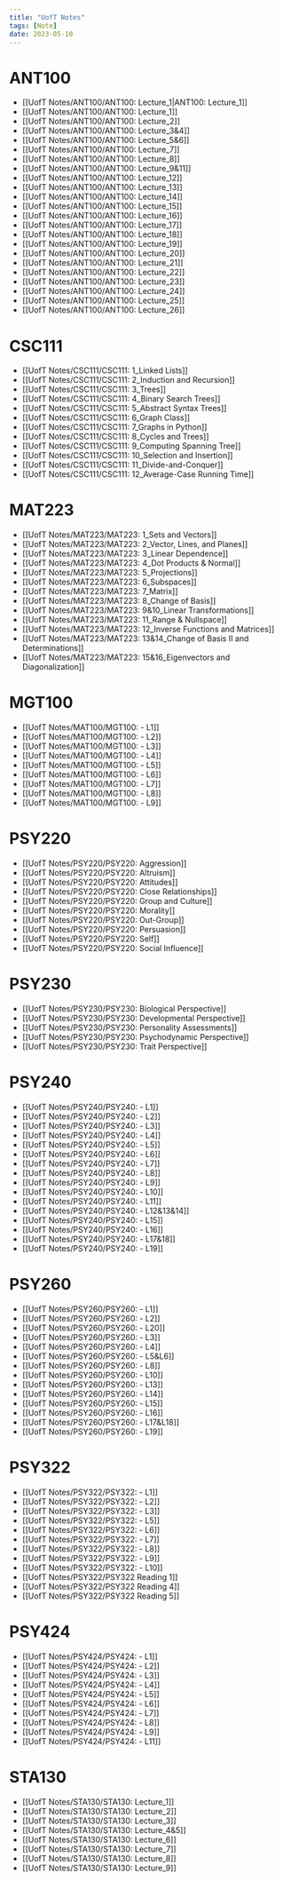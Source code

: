 ```yaml
---
title: "UofT Notes"
tags: [Note]
date: 2023-05-10
---
```


# ANT100

- [[UofT Notes/ANT100/ANT100: Lecture_1|ANT100: Lecture_1]]
- [[UofT Notes/ANT100/ANT100: Lecture_1]]
- [[UofT Notes/ANT100/ANT100: Lecture_2]]
- [[UofT Notes/ANT100/ANT100: Lecture_3&4]]
- [[UofT Notes/ANT100/ANT100: Lecture_5&6]]
- [[UofT Notes/ANT100/ANT100: Lecture_7]]
- [[UofT Notes/ANT100/ANT100: Lecture_8]]
- [[UofT Notes/ANT100/ANT100: Lecture_9&11]]
- [[UofT Notes/ANT100/ANT100: Lecture_12]]
- [[UofT Notes/ANT100/ANT100: Lecture_13]]
- [[UofT Notes/ANT100/ANT100: Lecture_14]]
- [[UofT Notes/ANT100/ANT100: Lecture_15]]
- [[UofT Notes/ANT100/ANT100: Lecture_16]]
- [[UofT Notes/ANT100/ANT100: Lecture_17]]
- [[UofT Notes/ANT100/ANT100: Lecture_18]]
- [[UofT Notes/ANT100/ANT100: Lecture_19]]
- [[UofT Notes/ANT100/ANT100: Lecture_20]]
- [[UofT Notes/ANT100/ANT100: Lecture_21]]
- [[UofT Notes/ANT100/ANT100: Lecture_22]]
- [[UofT Notes/ANT100/ANT100: Lecture_23]]
- [[UofT Notes/ANT100/ANT100: Lecture_24]]
- [[UofT Notes/ANT100/ANT100: Lecture_25]]
- [[UofT Notes/ANT100/ANT100: Lecture_26]]

# CSC111

- [[UofT Notes/CSC111/CSC111: 1_Linked Lists]]
- [[UofT Notes/CSC111/CSC111: 2_Induction and Recursion]]
- [[UofT Notes/CSC111/CSC111: 3_Trees]]
- [[UofT Notes/CSC111/CSC111: 4_Binary Search Trees]]
- [[UofT Notes/CSC111/CSC111: 5_Abstract Syntax Trees]]
- [[UofT Notes/CSC111/CSC111: 6_Graph Class]]
- [[UofT Notes/CSC111/CSC111: 7_Graphs in Python]]
- [[UofT Notes/CSC111/CSC111: 8_Cycles and Trees]]
- [[UofT Notes/CSC111/CSC111: 9_Computing Spanning Tree]]
- [[UofT Notes/CSC111/CSC111: 10_Selection and Insertion]]
- [[UofT Notes/CSC111/CSC111: 11_Divide-and-Conquer]]
- [[UofT Notes/CSC111/CSC111: 12_Average-Case Running Time]]

# MAT223

- [[UofT Notes/MAT223/MAT223: 1_Sets and Vectors]]
- [[UofT Notes/MAT223/MAT223: 2_Vector, Lines, and Planes]]
- [[UofT Notes/MAT223/MAT223: 3_Linear Dependence]]
- [[UofT Notes/MAT223/MAT223: 4_Dot Products & Normal]]
- [[UofT Notes/MAT223/MAT223: 5_Projections]]
- [[UofT Notes/MAT223/MAT223: 6_Subspaces]]
- [[UofT Notes/MAT223/MAT223: 7_Matrix]]
- [[UofT Notes/MAT223/MAT223: 8_Change of Basis]]
- [[UofT Notes/MAT223/MAT223: 9&10_Linear Transformations]]
- [[UofT Notes/MAT223/MAT223: 11_Range & Nullspace]]
- [[UofT Notes/MAT223/MAT223: 12_Inverse Functions and Matrices]]
- [[UofT Notes/MAT223/MAT223: 13&14_Change of Basis II and Determinations]]
- [[UofT Notes/MAT223/MAT223: 15&16_Eigenvectors and Diagonalization]]

# MGT100

- [[UofT Notes/MAT100/MGT100: - L1]]
- [[UofT Notes/MAT100/MGT100: - L2]]
- [[UofT Notes/MAT100/MGT100: - L3]]
- [[UofT Notes/MAT100/MGT100: - L4]]
- [[UofT Notes/MAT100/MGT100: - L5]]
- [[UofT Notes/MAT100/MGT100: - L6]]
- [[UofT Notes/MAT100/MGT100: - L7]]
- [[UofT Notes/MAT100/MGT100: - L8]]
- [[UofT Notes/MAT100/MGT100: - L9]]

# PSY220

- [[UofT Notes/PSY220/PSY220: Aggression]]
- [[UofT Notes/PSY220/PSY220: Altruism]]
- [[UofT Notes/PSY220/PSY220: Attitudes]]
- [[UofT Notes/PSY220/PSY220: Close Relationships]]
- [[UofT Notes/PSY220/PSY220: Group and Culture]]
- [[UofT Notes/PSY220/PSY220: Morality]]
- [[UofT Notes/PSY220/PSY220: Out-Group]]
- [[UofT Notes/PSY220/PSY220: Persuasion]]
- [[UofT Notes/PSY220/PSY220: Self]]
- [[UofT Notes/PSY220/PSY220: Social Influence]]

# PSY230

- [[UofT Notes/PSY230/PSY230: Biological Perspective]]
- [[UofT Notes/PSY230/PSY230: Developmental Perspective]]
- [[UofT Notes/PSY230/PSY230: Personality Assessments]]
- [[UofT Notes/PSY230/PSY230: Psychodynamic Perspective]]
- [[UofT Notes/PSY230/PSY230: Trait Perspective]]

# PSY240

- [[UofT Notes/PSY240/PSY240: - L1]]
- [[UofT Notes/PSY240/PSY240: - L2]]
- [[UofT Notes/PSY240/PSY240: - L3]]
- [[UofT Notes/PSY240/PSY240: - L4]]
- [[UofT Notes/PSY240/PSY240: - L5]]
- [[UofT Notes/PSY240/PSY240: - L6]]
- [[UofT Notes/PSY240/PSY240: - L7]]
- [[UofT Notes/PSY240/PSY240: - L8]]
- [[UofT Notes/PSY240/PSY240: - L9]]
- [[UofT Notes/PSY240/PSY240: - L10]]
- [[UofT Notes/PSY240/PSY240: - L11]]
- [[UofT Notes/PSY240/PSY240: - L12&13&14]]
- [[UofT Notes/PSY240/PSY240: - L15]]
- [[UofT Notes/PSY240/PSY240: - L16]]
- [[UofT Notes/PSY240/PSY240: - L17&18]]
- [[UofT Notes/PSY240/PSY240: - L19]]

# PSY260

- [[UofT Notes/PSY260/PSY260: - L1]]
- [[UofT Notes/PSY260/PSY260: - L2]]
- [[UofT Notes/PSY260/PSY260: - L20]]
- [[UofT Notes/PSY260/PSY260: - L3]]
- [[UofT Notes/PSY260/PSY260: - L4]]
- [[UofT Notes/PSY260/PSY260: - L5&L6]]
- [[UofT Notes/PSY260/PSY260: - L8]]
- [[UofT Notes/PSY260/PSY260: - L10]]
- [[UofT Notes/PSY260/PSY260: - L13]]
- [[UofT Notes/PSY260/PSY260: - L14]]
- [[UofT Notes/PSY260/PSY260: - L15]]
- [[UofT Notes/PSY260/PSY260: - L16]]
- [[UofT Notes/PSY260/PSY260: - L17&L18]]
- [[UofT Notes/PSY260/PSY260: - L19]]

# PSY322

- [[UofT Notes/PSY322/PSY322: - L1]]
- [[UofT Notes/PSY322/PSY322: - L2]]
- [[UofT Notes/PSY322/PSY322: - L3]]
- [[UofT Notes/PSY322/PSY322: - L5]]
- [[UofT Notes/PSY322/PSY322: - L6]]
- [[UofT Notes/PSY322/PSY322: - L7]]
- [[UofT Notes/PSY322/PSY322: - L8]]
- [[UofT Notes/PSY322/PSY322: - L9]]
- [[UofT Notes/PSY322/PSY322: - L10]]
- [[UofT Notes/PSY322/PSY322 Reading 1]]
- [[UofT Notes/PSY322/PSY322 Reading 4]]
- [[UofT Notes/PSY322/PSY322 Reading 5]]

# PSY424

- [[UofT Notes/PSY424/PSY424: - L1]]
- [[UofT Notes/PSY424/PSY424: - L2]]
- [[UofT Notes/PSY424/PSY424: - L3]]
- [[UofT Notes/PSY424/PSY424: - L4]]
- [[UofT Notes/PSY424/PSY424: - L5]]
- [[UofT Notes/PSY424/PSY424: - L6]]
- [[UofT Notes/PSY424/PSY424: - L7]]
- [[UofT Notes/PSY424/PSY424: - L8]]
- [[UofT Notes/PSY424/PSY424: - L9]]
- [[UofT Notes/PSY424/PSY424: - L11]]

# STA130

- [[UofT Notes/STA130/STA130: Lecture_1]]
- [[UofT Notes/STA130/STA130: Lecture_2]]
- [[UofT Notes/STA130/STA130: Lecture_3]]
- [[UofT Notes/STA130/STA130: Lecture_4&5]]
- [[UofT Notes/STA130/STA130: Lecture_6]]
- [[UofT Notes/STA130/STA130: Lecture_7]]
- [[UofT Notes/STA130/STA130: Lecture_8]]
- [[UofT Notes/STA130/STA130: Lecture_9]]
